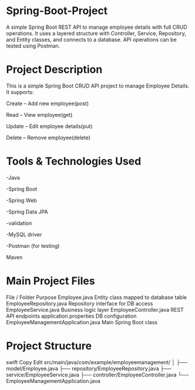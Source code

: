 # Spring-Boot-Project
A simple Spring Boot REST API to manage employee details with full CRUD operations. It uses a layered structure with Controller, Service, Repository, and Entity classes, and connects to a database. API operations can be tested using Postman.
# Project Description
This is a simple Spring Boot CRUD API project to manage Employee Details. It supports:

 Create – Add new employee(post)

 Read – View employee(get)

 Update – Edit employee details(put)

 Delete – Remove employee(delete)

# Tools & Technologies Used
-Java

-Spring Boot

-Spring Web

-Spring Data JPA

-validation

-MySQL driver

-Postman (for testing)

Maven

# Main Project Files
File / Folder	Purpose
Employee.java	Entity class mapped to database table
EmployeeRepository.java	Repository interface for DB access
EmployeeService.java	Business logic layer
EmployeeController.java	REST API endpoints
application.properties	DB configuration
EmployeeManagementApplication.java	Main Spring Boot class

# Project Structure
swift
Copy
Edit
src/main/java/com/example/employeemanagement/
│
├── model/Employee.java
├── repository/EmployeeRepository.java
├── service/EmployeeService.java
├── controller/EmployeeController.java
└── EmployeeManagementApplication.java
